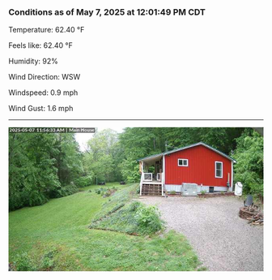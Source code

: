 ### Conditions as of May 7, 2025 at 12:01:49 PM CDT 

Temperature: 62.40 &deg;F

Feels like: 62.40 &deg;F

Humidity: 92%

Wind Direction: WSW

Windspeed: 0.9 mph

Wind Gust: 1.6 mph

---

<img src="./images/latest.jpeg"/>

